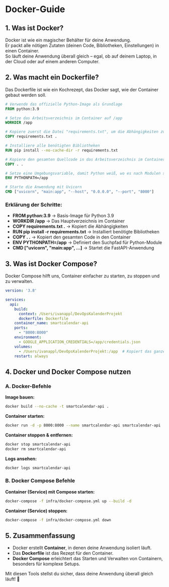 # Docker-Guide

## 1. Was ist Docker?
Docker ist wie ein magischer Behälter für deine Anwendung.  
Er packt alle nötigen Zutaten (deinen Code, Bibliotheken, Einstellungen) in einen Container.  
So läuft deine Anwendung überall gleich – egal, ob auf deinem Laptop, in der Cloud oder auf einem anderen Computer.

## 2. Was macht ein Dockerfile?
Das Dockerfile ist wie ein Kochrezept, das Docker sagt, wie der Container gebaut werden soll.

```dockerfile
# Verwende das offizielle Python-Image als Grundlage
FROM python:3.9

# Setze das Arbeitsverzeichnis im Container auf /app
WORKDIR /app

# Kopiere zuerst die Datei "requirements.txt", um die Abhängigkeiten zu installieren
COPY requirements.txt .

# Installiere alle benötigten Bibliotheken
RUN pip install --no-cache-dir -r requirements.txt

# Kopiere den gesamten Quellcode in das Arbeitsverzeichnis im Container
COPY . .

# Setze eine Umgebungsvariable, damit Python weiß, wo es nach Modulen suchen soll
ENV PYTHONPATH=/app

# Starte die Anwendung mit Uvicorn
CMD ["uvicorn", "main:app", "--host", "0.0.0.0", "--port", "8000"]
```

### Erklärung der Schritte:
- **FROM python:3.9** → Basis-Image für Python 3.9  
- **WORKDIR /app** → Das Hauptverzeichnis im Container  
- **COPY requirements.txt .** → Kopiert die Abhängigkeiten  
- **RUN pip install -r requirements.txt** → Installiert benötigte Bibliotheken  
- **COPY . .** → Kopiert den gesamten Code in den Container  
- **ENV PYTHONPATH=/app** → Definiert den Suchpfad für Python-Module  
- **CMD ["uvicorn", "main:app", ...]** → Startet die FastAPI-Anwendung  

## 3. Was ist Docker Compose?
Docker Compose hilft uns, Container einfacher zu starten, zu stoppen und zu verwalten.

```yaml
version: '3.8'

services:
  api:
    build:
      context: /Users/ivanappl/DevOpsKalenderProjekt
      dockerfile: Dockerfile
    container_name: smartcalendar-api
    ports:
      - "8000:8000"
    environment:
      - GOOGLE_APPLICATION_CREDENTIALS=/app/credentials.json
    volumes:
      - /Users/ivanappl/DevOpsKalenderProjekt:/app  # Kopiert das ganze Projekt ins Containerverzeichnis /app
    restart: always
```

## 4. Docker und Docker Compose nutzen

### **A. Docker-Befehle**
**Image bauen:**
```bash
docker build --no-cache -t smartcalendar-api .
```

**Container starten:**
```bash
docker run -d -p 8000:8000 --name smartcalendar-api smartcalendar-api
```

**Container stoppen & entfernen:**
```bash
docker stop smartcalendar-api
docker rm smartcalendar-api
```

**Logs ansehen:**
```bash
docker logs smartcalendar-api
```

### **B. Docker Compose Befehle**
**Container (Service) mit Compose starten:**
```bash
docker-compose -f infra/docker-compose.yml up --build -d
```

**Container (Service) stoppen:**
```bash
docker-compose -f infra/docker-compose.yml down
```

## 5. Zusammenfassung
- Docker erstellt **Container**, in denen deine Anwendung isoliert läuft.  
- Das **Dockerfile** ist das Rezept für den Container.  
- **Docker Compose** erleichtert das Starten und Verwalten von Containern, besonders für komplexe Setups.  

Mit diesen Tools stellst du sicher, dass deine Anwendung überall gleich läuft! 🚀
